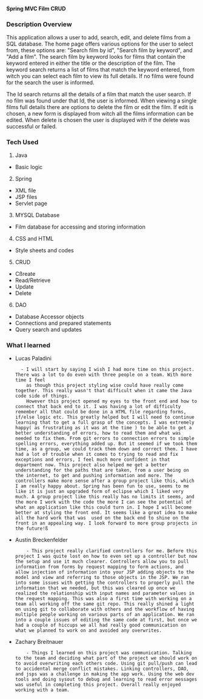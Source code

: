 #### Spring MVC Film CRUD



### Description Overview
This application allows a user to add, search, edit, and delete films from a SQL database. The home page offers various options for the user to select from, these options are: "Search film by id", "Search film by keyword", and "Add a film". The search film by keyword looks for films that contain the keyword entered in either the title or the description of the film. The keyword search returns a list of films that match the keyword entered, from witch you can select each film to view its full details. If no films were found for the search the user is informed.

The Id search returns all the details of a film that match the user search. If no film was found under that Id, the user is informed. When viewing a single films full details there are options to delete the film or edit the film. If edit is chosen, a new form is displayed from witch all the films information can be edited. When delete is chosen the user is displayed with if the delete was successful or failed.

### Tech Used
1. Java
  - Basic logic

2. Spring
  - XML file
  - JSP files
  - Servlet page

3. MYSQL Database
  - Film database for accessing and storing information

4. CSS and HTML
  - Style sheets and codes

5. CRUD
  - Cßreate
  - Read/Retrieve
  - Update
  - Delete
6. DAO
  - Database Accessor objects
  - Connections and prepared statements
  - Query search and updates


### What I learned

- Lucas Paladini

        - I will start by saying I wish I had more time on this project. There was a lot to do even with three people on a team. With more time I feel
          as though this project styling wise could have really come together. This really wasn't that difficult when it came the Java code side of things.
          However this project opened my eyes to the front end and how to connect that back end to it. I was having a lot of difficulty remember all that could be done in a HTML file regarding forms, if/else logic etc. This greatly helped but I will need to continue learning that to get a full grasp of the concepts. I was extremely happy( as frustrating as it was at the time ) to be able to get a better understanding of errors, how to read them and what was needed to fix them. From git errors to connection errors to simple spelling errors, everything added up. But it seemed if we took them time, as a group, we could track them down and correct them. I have had a lot of trouble when it comes to trying to read and fix exceptions and errors, I feel much more confident in that department now. This project also helped me get a better understanding for the paths that are taken, from a user being on the internet, to get and pushing information and more. The controllers make more sense after a group project like this, which I am really happy about. Spring has been fun to use, seems to me like it is just an upgraded form of eclipse which I liked very much. A group project like this really has no limits it seems, and the more I work with the code the more I can see the potential of what an application like this could turn in. I hope I will become better at styling the front end. It seems like a great idea to make all the hard work that was  used on the back end to shine on the front in an appealing way. I look forward to more group projects in the future!ß


- Austin Breckenfelder

          - This project really clarified controllers for me. Before this project I was quite lost on how to even set up a controller but now the setup and use it much clearer. Controllers allow you to pull information from forms by request mapping to form actions, and allow injection of information into your JSP adding objects to the model and view and referring to those objects in the JSP. We ran into some issues with getting the controllers to properly pull the information that we needed, but this was cleared up once we realized the relationship with input names and parameter values in the request mapping. This was also a first time with working on a team all working off the same git repo. This really shined a light on using git to collaborate with others and the workflow of having multiple people working on various parts of an application. We ran into a couple issues of editing the same code at first, but once we had a couple of hiccups we all had really good communication on what we planned to work on and avoided any overwrites.

- Zachary Breitnauer

          - Things I learned on this project was communication. Talking to the team and deciding what part of the project we should work on to avoid overwriting each others code. Using git pull/push can lead to accidental merge conflict mistakes. Linking controllers, DAO, and jsps was a challenge in making the app work. Using the web dev tools and doing sysout to debug and learning to read error messages was useful in completing this project. Overall really enjoyed working with a team.
